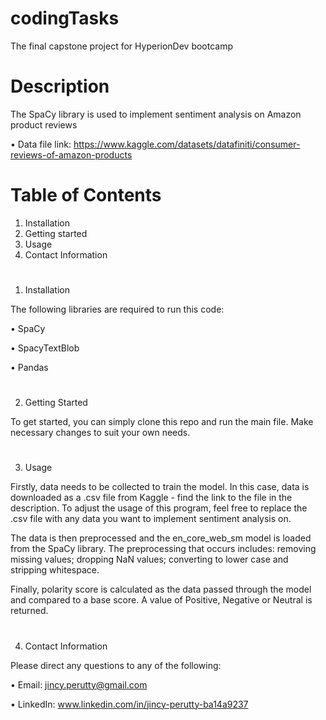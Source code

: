 # codingTasks

The final capstone project for HyperionDev bootcamp

# Description

The SpaCy library is used to implement sentiment analysis on Amazon product reviews

• Data file link: https://www.kaggle.com/datasets/datafiniti/consumer-reviews-of-amazon-products

# Table of Contents

1. Installation
2. Getting started
3. Usage
4. Contact Information

#
1. Installation

The following libraries are required to run this code:

• SpaCy

• SpacyTextBlob

• Pandas

#
2. Getting Started

To get started, you can simply clone this repo and run the main file. Make necessary changes to suit your own needs.

#
3. Usage

Firstly, data needs to be collected to train the model. In this case, data is downloaded as a .csv file from Kaggle - find the link to the file in the description. To adjust the usage of this program, feel free to replace the .csv file with any data you want to implement sentiment analysis on.

The data is then preprocessed and the en_core_web_sm model is loaded from the SpaCy library. The preprocessing that occurs includes: removing missing values; dropping NaN values; converting to lower case and stripping whitespace.

Finally, polarity score is calculated as the data passed through the model and compared to a base score. A value of Positive, Negative or Neutral is returned.

#
4. Contact Information

Please direct any questions to any of the following:

• Email: jincy.perutty@gmail.com

• LinkedIn: www.linkedin.com/in/jincy-perutty-ba14a9237
